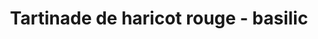 ---
uuid: 9vw67kmg
title: Tartinade de haricot rouge - basilic
titleslug: tartinade-de-haricot-rouge-basilic_9vw67kmg
draft: false
img: tartinade-haricot-rouge.jpg
layout: recettes
type: entree
categories:
  - Tartinade
regime:
  - vegetarien
  - vegan
  - sans-gluten
  - sans-lactose
cuisson: Oui
temperature: Froid
plate: 270
check: Oui
checkAlwaysOk: false
ingredients:
  sec:
    - title: Haricots rouges
      quantite: 6.3
      unit: Kg
  legumes:
    - title: Ail
      quantite: 30
      unit: gousse·s
  lof:
    - title: huile d'olive
      quantite: 1.8
      unit: litre
  sucres:
    - title: Jus de citron
      quantite: 900
      unit: ml
  epices:
    - title: Basilic
      quantite: 9
      unit: bottes
    - title: Poivre
    - title: Sel
  autres:
    - title: Bicarbonate de soude
      quantite: 90
      unit: ml
materiel:
  - Marmitte
preparation: "* Rectifier l'assaisonement le jour j"
preparation24h: >-
  **Obligatoirement 2 J avant**


  * Faire tremper les haricots l'avant veille.




  **Obligatoirement 1 J avant**


  * Bien cuire les haricots la veille avec le bicarbonate et du sel. Puis mixer avec tout le reste.

publishDate: 2024-05-18T10:52:00.000Z
---